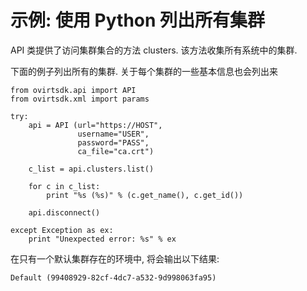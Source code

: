 # 示例: 使用 Python 列出所有集群

API 类提供了访问集群集合的方法 clusters. 该方法收集所有系统中的集群.

下面的例子列出所有的集群. 关于每个集群的一些基本信息也会列出来

            
    from ovirtsdk.api import API
    from ovirtsdk.xml import params

    try:
        api = API (url="https://HOST",
                   username="USER",
                   password="PASS",
                   ca_file="ca.crt")

        c_list = api.clusters.list()

        for c in c_list:
            print "%s (%s)" % (c.get_name(), c.get_id())

        api.disconnect()

    except Exception as ex:
        print "Unexpected error: %s" % ex
            
          

在只有一个默认集群存在的环境中, 将会输出以下结果:

    Default (99408929-82cf-4dc7-a532-9d998063fa95)
          

